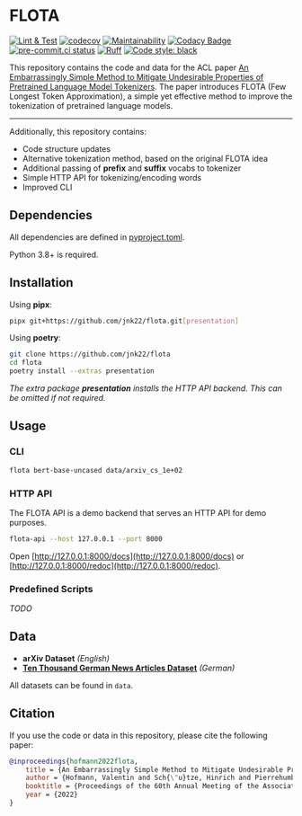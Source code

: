# FLOTA

[![Lint & Test](https://github.com/jnk22/flota/actions/workflows/ci.yml/badge.svg)](https://github.com/jnk22/flota/actions/workflows/ci.yml)
[![codecov](https://codecov.io/github/jnk22/flota/branch/main/graph/badge.svg?token=Q5F44R4TTQ)](https://codecov.io/github/jnk22/flota)
[![Maintainability](https://api.codeclimate.com/v1/badges/b39bcc206b0667d336c3/maintainability)](https://codeclimate.com/github/jnk22/flota/maintainability)
[![Codacy Badge](https://app.codacy.com/project/badge/Grade/d5ecd4974eca494f82201976f424c2ba)](https://www.codacy.com/gh/jnk22/flota/dashboard?utm_source=github.com&utm_medium=referral&utm_content=jnk22/flota&utm_campaign=Badge_Grade)
[![pre-commit.ci status](https://results.pre-commit.ci/badge/github/jnk22/flota/main.svg)](https://results.pre-commit.ci/latest/github/jnk22/flota/main)
[![Ruff](https://img.shields.io/endpoint?url=https://raw.githubusercontent.com/charliermarsh/ruff/main/assets/badge/v1.json)](https://github.com/charliermarsh/ruff)
[![Code style: black](https://img.shields.io/badge/code%20style-black-000000.svg)](https://github.com/psf/black)

This repository contains the code and data for the ACL paper
[An Embarrassingly Simple Method to Mitigate Undesirable Properties of
Pretrained Language Model Tokenizers](https://aclanthology.org/2022.acl-short.43.pdf).
The paper introduces FLOTA (Few Longest Token Approximation), a simple yet
effective method to improve the tokenization of pretrained language models.

---

Additionally, this repository contains:

- Code structure updates
- Alternative tokenization method, based on the original FLOTA idea
- Additional passing of **prefix** and **suffix** vocabs to tokenizer
- Simple HTTP API for tokenizing/encoding words
- Improved CLI

## Dependencies

All dependencies are defined in [pyproject.toml](pyproject.toml).

Python 3.8+ is required.

## Installation

Using **pipx**:

```bash
pipx git+https://github.com/jnk22/flota.git[presentation]
```

Using **poetry**:

```bash
git clone https://github.com/jnk22/flota
cd flota
poetry install --extras presentation
```

_The extra package **presentation** installs the HTTP API backend.
This can be omitted if not required._

## Usage

### CLI

```bash
flota bert-base-uncased data/arxiv_cs_1e+02
```

### HTTP API

The FLOTA API is a demo backend that serves an HTTP API for demo purposes.

```bash
flota-api --host 127.0.0.1 --port 8000
```

Open [http://127.0.0.1:8000/docs](http://127.0.0.1:8000/docs) or
[http://127.0.0.1:8000/redoc](http://127.0.0.1:8000/redoc).

### Predefined Scripts

_TODO_

## Data

- **arXiv Dataset** _(English)_
- **[Ten Thousand German News Articles Dataset](https://tblock.github.io/10kGNAD/)** _(German)_

All datasets can be found in `data`.

## Citation

If you use the code or data in this repository, please cite the following paper:

```bib
@inproceedings{hofmann2022flota,
    title = {An Embarrassingly Simple Method to Mitigate Undesirable Properties of Pretrained Language Model Tokenizers},
    author = {Hofmann, Valentin and Sch{\"u}tze, Hinrich and Pierrehumbert, Janet},
    booktitle = {Proceedings of the 60th Annual Meeting of the Association for Computational Linguistics},
    year = {2022}
}
```
